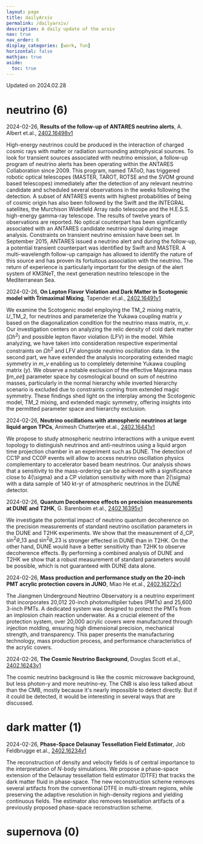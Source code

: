 ```yaml
---
layout: page
title: dailyArxiv
permalink: /dailyarxiv/
description: A daily update of the arxiv
nav: true
nav_order: 6
display_categories: [work, fun]
horizontal: false
mathjax: true
aside:
  toc: true
---
```


 Updated on 2024.02.28
# neutrino (6)

2024-02-26, **Results of the follow-up of ANTARES neutrino alerts**, A. Albert et.al., [2402.16498v1](http://arxiv.org/abs/2402.16498v1)

 High-energy neutrinos could be produced in the interaction of charged cosmic rays with matter or radiation surrounding astrophysical sources. To look for transient sources associated with neutrino emission, a follow-up program of neutrino alerts has been operating within the ANTARES Collaboration since 2009. This program, named TAToO, has triggered robotic optical telescopes (MASTER, TAROT, ROTSE and the SVOM ground based telescopes) immediately after the detection of any relevant neutrino candidate and scheduled several observations in the weeks following the detection. A subset of ANTARES events with highest probabilities of being of cosmic origin has also been followed by the Swift and the INTEGRAL satellites, the Murchison Widefield Array radio telescope and the H.E.S.S. high-energy gamma-ray telescope. The results of twelve years of observations are reported. No optical counterpart has been significantly associated with an ANTARES candidate neutrino signal during image analysis. Constraints on transient neutrino emission have been set. In September 2015, ANTARES issued a neutrino alert and during the follow-up, a potential transient counterpart was identified by Swift and MASTER. A multi-wavelength follow-up campaign has allowed to identify the nature of this source and has proven its fortuitous association with the neutrino. The return of experience is particularly important for the design of the alert system of KM3NeT, the next generation neutrino telescope in the Mediterranean Sea.

2024-02-26, **On Lepton Flavor Violation and Dark Matter in Scotogenic model with Trimaximal Mixing**, Tapender et.al., [2402.16491v1](http://arxiv.org/abs/2402.16491v1)

 We examine the Scotogenic model employing the TM$\_2$ mixing matrix, $U\_{\text{TM}\_2}$, for neutrinos and parameterize the Yukawa coupling matrix $y$ based on the diagonalization condition for the neutrino mass matrix, $m\_{\nu}$. Our investigation centers on analyzing the relic density of cold dark matter ($\Omega h^2$) and possible lepton flavor violation (LFV) in the model. While analyzing, we have taken into consideration respective experimental constraints on $\Omega h^2$ and LFV alongside neutrino oscillation data. In the second part, we have extended the analysis incorporating extended magic symmetry in $m\_\nu$ enabling us to completely determine Yukawa coupling matrix ($y$). We observe a notable exclusion of the effective Majorana mass $\|m\_{ee}\|$ parameter space by cosmological bound on sum of neutrino masses, particularly in the normal hierarchy while inverted hierarchy scenario is excluded due to constraints coming from extended magic symmetry. These findings shed light on the interplay among the Scotogenic model, TM$\_2$ mixing, and extended magic symmetry, offering insights into the permitted parameter space and hierarchy exclusion.

2024-02-26, **Neutrino oscillations with atmospheric neutrinos at large liquid argon TPCs**, Animesh Chatterjee et.al., [2402.16441v1](http://arxiv.org/abs/2402.16441v1)

 We propose to study atmospheric neutrino interactions with a unique event topology to distinguish neutrinos and anti-neutrinos using a liquid argon time projection chamber in an experiment such as DUNE. The detection of CC1P and CC0P events will allow to access neutrino oscillation physics complementary to accelerator based beam neutrinos. Our analysis shows that a sensitivity to the mass-ordering can be achieved with a significance close to 4{\sigma} and a CP violation sensitivity with more than 2{\sigma} with a data sample of 140 kt-yr of atmospheric neutrinos in the DUNE detector.

2024-02-26, **Quantum Decoherence effects on precision measurements at DUNE and T2HK**, G. Barenboim et.al., [2402.16395v1](http://arxiv.org/abs/2402.16395v1)

 We investigate the potential impact of neutrino quantum decoherence on the precision measurements of standard neutrino oscillation parameters in the DUNE and T2HK experiments. We show that the measurement of $\delta\_\text{CP}$, $\sin^2\theta\_{13}$ and $\sin^2\theta\_{23}$ is stronger effected in DUNE than in T2HK. On the other hand, DUNE would have a better sensitivity than T2HK to observe decoherence effects. By performing a combined analysis of DUNE and T2HK we show that a robust measurement of standard parameters would be possible, which is not guaranteed with DUNE data alone.

2024-02-26, **Mass production and performance study on the 20-inch PMT acrylic protection covers in JUNO**, Miao He et.al., [2402.16272v1](http://arxiv.org/abs/2402.16272v1)

 The Jiangmen Underground Neutrino Observatory is a neutrino experiment that incorporates 20,012 20-inch photomultiplier tubes (PMTs) and 25,600 3-inch PMTs. A dedicated system was designed to protect the PMTs from an implosion chain reaction underwater. As a crucial element of the protection system, over 20,000 acrylic covers were manufactured through injection molding, ensuring high dimensional precision, mechanical strength, and transparency. This paper presents the manufacturing technology, mass production process, and performance characteristics of the acrylic covers.

2024-02-26, **The Cosmic Neutrino Background**, Douglas Scott et.al., [2402.16243v1](http://arxiv.org/abs/2402.16243v1)

 The cosmic neutrino background is like the cosmic microwave background, but less photon-y and more neutrino-ey. The CNB is also less talked about than the CMB, mostly because it's nearly impossible to detect directly. But if it could be detected, it would be interesting in several ways that are discussed.

# dark matter (1)

2024-02-26, **Phase-Space Delaunay Tessellation Field Estimator**, Job Feldbrugge et.al., [2402.16234v1](http://arxiv.org/abs/2402.16234v1)

 The reconstruction of density and velocity fields is of central importance to the interpretation of $N$-body simulations. We propose a phase-space extension of the Delaunay tessellation field estimator (DTFE) that tracks the dark matter fluid in phase-space. The new reconstruction scheme removes several artifacts from the conventional DTFE in multi-stream regions, while preserving the adaptive resolution in high-density regions and yielding continuous fields. The estimator also removes tessellation artifacts of a previously proposed phase-space reconstruction scheme.

# supernova (0)

